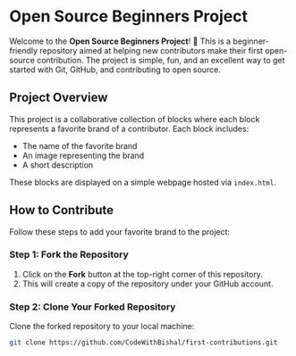 # Open Source Beginners Project

Welcome to the **Open Source Beginners Project**! 🎉 This is a beginner-friendly repository aimed at helping new contributors make their first open-source contribution. The project is simple, fun, and an excellent way to get started with Git, GitHub, and contributing to open source.

## Project Overview

This project is a collaborative collection of blocks where each block represents a favorite brand of a contributor. Each block includes:

- The name of the favorite brand
- An image representing the brand
- A short description

These blocks are displayed on a simple webpage hosted via `index.html`.

## How to Contribute

Follow these steps to add your favorite brand to the project:

### Step 1: Fork the Repository

1. Click on the **Fork** button at the top-right corner of this repository.
2. This will create a copy of the repository under your GitHub account.

### Step 2: Clone Your Forked Repository

Clone the forked repository to your local machine:

```bash
git clone https://github.com/CodeWithBishal/first-contributions.git
